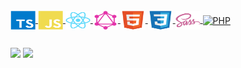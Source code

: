 <div align="left">
  <a href="https://github.com/lucasthalless">
<!--   <img height="180em" src="https://github-readme-stats.vercel.app/api/top-langs/?username=lucasthalless&layout=compact&langs_count=7&theme=midnight-purple"/> -->
  <!-- <img height="180em" src="https://github-readme-stats.vercel.app/api?username=lucasthalless&show_icons=true&theme=graywhite&include_all_commits=true&count_private=true"/> -->
</div>

<div style="display: inline_block"><br>
<!--   <img align="left" width="430em" src="https://github.com/lucasthalless/lucasthalless/blob/main/biggerpicture.jpg"/> -->
  <img align="center" alt="TS" height="30" width="40" src="https://raw.githubusercontent.com/devicons/devicon/master/icons/typescript/typescript-plain.svg">
  <img align="center" alt="JS" height="30" width="40" src="https://raw.githubusercontent.com/devicons/devicon/master/icons/javascript/javascript-plain.svg">
  <img align="center" alt="React" height="30" width="40" src="https://raw.githubusercontent.com/devicons/devicon/master/icons/react/react-original.svg">
  <img align="center" alt="GraphQL" height="30" width="40" src="https://raw.githubusercontent.com/devicons/devicon/master/icons/graphql/graphql-plain.svg">
  <img align="center" alt="HTML" height="30" width="40" src="https://raw.githubusercontent.com/devicons/devicon/master/icons/html5/html5-original.svg">
  <img align="center" alt="CSS" height="30" width="40" src="https://raw.githubusercontent.com/devicons/devicon/master/icons/css3/css3-original.svg">
  <img align="center" alt="SASS" height="30" width="40" src="https://raw.githubusercontent.com/devicons/devicon/master/icons/sass/sass-original.svg">
  <img align="center" alt="PHP" height="30" width="40" src="https://cdn.jsdelivr.net/gh/devicons/devicon/icons/php/php-plain.svg">
</div>
  
  ##
 
<div>
  <a target="_blank" href="https://www.linkedin.com/in/lucastds/"><img src="https://img.shields.io/badge/-LinkedIn-%230077B5?style=for-the-badge&logo=linkedin&logoColor=white" target="_blank"></a> 
  <a href = "mailto:lucas.tha.santos@gmail.com"><img src="https://img.shields.io/badge/-Gmail-%23333?style=for-the-badge&logo=gmail&logoColor=white"  target="_blank"></a>
</div>

